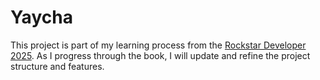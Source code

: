 # Yaycha

This project is part of my learning process from the [Rockstar Developer 2025](https://eimaung.com/rsd2025). As I progress through the book, I will update and refine the project structure and features.
